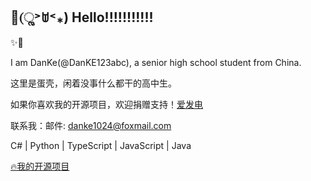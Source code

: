 ## 🌟(ૢ˃ꌂ˂⁎) Hello!!!!!!!!!!!

✨🌈

I am DanKe(@DanKE123abc), a senior high school student from China.

这里是蛋壳，闲着没事什么都干的高中生。

如果你喜欢我的开源项目，欢迎捐赠支持！[爱发电](https://afdian.net/a/eggdk)

联系我：邮件: danke1024@foxmail.com

C# | Python | TypeScript | JavaScript | Java

[🔥我的开源项目](https://github.com/DanKE123abc/DanKE123abc/blob/main/MOSP.md)
